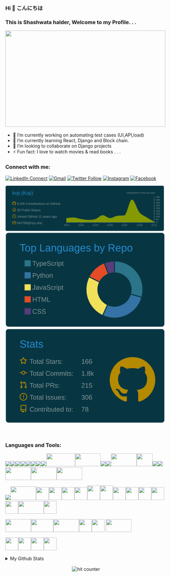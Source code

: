 ### Hi 👋 こんにちは

### This is Shashwata halder, Welcome to my Profile. . .
<!-- <img src="https://github.com/shashwatahalder01/shashwatahalder01/blob/main/images/intro_img/intro_img_1.gif" width=500 height=300 /> -->
<!-- <img src="https://github.com/shashwatahalder01/shashwatahalder01/blob/main/images/intro_img/intro_img_2.gif" width=500 height=300 /> -->
<!-- <img src="https://github.com/shashwatahalder01/shashwatahalder01/blob/main/images/intro_img/intro_img_3.gif" width=500 height=300 /> -->
<img src="https://github.com/shashwatahalder01/shashwatahalder01/blob/main/images/intro_img/intro_img_4.gif" width=500 height=300 />
<!--
**sh-qups/sh-qups** is a ✨ _special_ ✨ repository because its `README.md` (this file) appears on your GitHub profile.
-->

- 🔭 I’m currently working on automating test cases (UI,API,load)
- 🌱 I’m currently learning React, Django and Block chain.
- 👯 I’m looking to collaborate on Django projects
- ⚡ Fun fact: I love to watch movies & read books . . .
<!-- - 🤔 I’m looking for help with ...
- 💬 Ask me about ... -->
### Connect with me:
[![LinkedIn Connect](https://img.shields.io/badge/%20-Connect-black?color=222244&labelColor=000000&logo=linkedin&logoColor=f5f7fe)](https://www.linkedin.com/in/shashwata-halder/)
[![Gmail](https://img.shields.io/badge/%20-Send%20Mail-black?color=222244&labelColor=000000&logo=gmail&logoColor=f5f7fe)](mailto:shashwatahalder01@gmail.com)
[![Twitter Follow](https://img.shields.io/badge/dynamic/json.svg?color=222244&labelColor=000000&logo=twitter&logoColor=f5f7fe&label=&query=%24[0].followers_count&url=https%3A%2F%2Fcdn.syndication.twimg.com%2Fwidgets%2Ffollowbutton%2Finfo.json%3Fscreen_names%3Drashadtanjim&suffix=%20Followers)](https://twitter.com/shashwata_rk)
[![Instagram](https://img.shields.io/badge/%20-Instagram-black?color=222244&labelColor=000000&logo=instagram&logoColor=ffffff)](https://www.instagram.com/shashwatax001/)
[![Facebook](https://img.shields.io/badge/%20-Facebook-black?color=222244&labelColor=000000&logo=facebook&logoColor=ffffff)](https://www.facebook.com/shashwata.halder)

<div align="center">

[![](https://raw.githubusercontent.com/koji/koji/master/profile-summary-card-output/solarized_dark/0-profile-details.svg)](https://github.com/vn7n24fzkq/github-profile-summary-cards)
[![](https://raw.githubusercontent.com/koji/koji/master/profile-summary-card-output/solarized_dark/1-repos-per-language.svg)](https://github.com/vn7n24fzkq/github-profile-summary-cards)
[![](https://raw.githubusercontent.com/koji/koji/master/profile-summary-card-output/solarized_dark/3-stats.svg)](https://github.com/vn7n24fzkq/github-profile-summary-cards)
<!-- <img src="https://github.com/koji/koji/blob/master/output.gif" alt="TouchDesigner" width="200"/> -->
</div>


<br /> 

### Languages and Tools:
<img src="https://github.com/shashwatahalder01/shashwatahalder01/blob/main/images/logo/c.png" width=45 /><img src="https://github.com/shashwatahalder01/shashwatahalder01/blob/main/images/logo/c++.png" width=36 /><img src="https://github.com/shashwatahalder01/shashwatahalder01/blob/main/images/logo/python.png" width=40 /><img src="https://github.com/shashwatahalder01/shashwatahalder01/blob/main/images/logo/java1.png" width=40 /><img src="https://github.com/shashwatahalder01/shashwatahalder01/blob/main/images/logo/html1.png" width=40 /><img src="https://github.com/shashwatahalder01/shashwatahalder01/blob/main/images/logo/css3.png" width=40 /><img src="https://github.com/shashwatahalder01/shashwatahalder01/blob/main/images/logo/bootstrap1.png" width=40 /><img src="https://github.com/shashwatahalder01/shashwatahalder01/blob/main/images/logo/js.png" width=40 /><img src="https://github.com/shashwatahalder01/shashwatahalder01/blob/main/images/logo/nodejs.png" width=90 height=40 /><img src="https://github.com/shashwatahalder01/shashwatahalder01/blob/main/images/logo/Expressjs.png" width=80 height=40 /><img src="https://github.com/shashwatahalder01/shashwatahalder01/blob/main/images/logo/react.png" width=40 /><img src="https://github.com/shashwatahalder01/shashwatahalder01/blob/main/images/logo/android.png" width=40 /><img src="https://github.com/shashwatahalder01/shashwatahalder01/blob/main/images/logo/django-logo.png" width=80 height=40 /><img src="https://github.com/shashwatahalder01/shashwatahalder01/blob/main/images/logo/vscode.png" width=50 height=40 /><img src="https://github.com/shashwatahalder01/shashwatahalder01/blob/main/images/logo/pycharm.jfif" width=40 /><img src="https://github.com/shashwatahalder01/shashwatahalder01/blob/main/images/logo/AndroidStudio.png" width=40 /><img src="https://github.com/shashwatahalder01/shashwatahalder01/blob/main/images/logo/database/mysql.png" width=80 height=40 /><img src="https://github.com/shashwatahalder01/shashwatahalder01/blob/main/images/logo/database/oracle.png" width=80 height=40 /><img src="https://github.com/shashwatahalder01/shashwatahalder01/blob/main/images/logo/database/MongoDB-Logo.png" width=80 height=40 />
<!-- <img src="https://github.com/shashwatahalder01/shashwatahalder01/blob/main/images/logo/database/neo4j.png" width=80 height=40 /> -->

<img src="https://github.com/shashwatahalder01/shashwatahalder01/blob/main/images/logo/test%20automation/Selenium_Logo.png" width=40 /><img src="https://github.com/shashwatahalder01/shashwatahalder01/blob/main/images/logo/test%20automation/robotframework.png" width=80 height=42/><img src="https://github.com/shashwatahalder01/shashwatahalder01/blob/main/images/logo/test%20automation/appium-logo.png" width=40 height=40/><img src="https://github.com/shashwatahalder01/shashwatahalder01/blob/main/images/logo/test%20automation/Katalon.png" width=40 height=40/><img src="https://github.com/shashwatahalder01/shashwatahalder01/blob/main/images/logo/test%20automation/webdriver.io.png" width=40 height=40/><img src="https://github.com/shashwatahalder01/shashwatahalder01/blob/main/images/logo/test%20automation/cypress1.png" width=40 height=40/><img src="https://github.com/shashwatahalder01/shashwatahalder01/blob/main/images/logo/test%20automation/nightwatch.png" width=40 height=45/><img src="https://github.com/shashwatahalder01/shashwatahalder01/blob/main/images/logo/test%20automation/playwright.png" width=40 height=45/><img src="https://github.com/shashwatahalder01/shashwatahalder01/blob/main/images/logo/test%20automation/testcafe.png" width=40 height=40/><img src="https://github.com/shashwatahalder01/shashwatahalder01/blob/main/images/logo/test%20automation/mocha.png" width=40 height=40/><img src="https://github.com/shashwatahalder01/shashwatahalder01/blob/main/images/logo/test%20automation/cucumber.png" width=40 height=40/><img src="https://github.com/shashwatahalder01/shashwatahalder01/blob/main/images/logo/test%20automation/karma.png" width=40 height=40/><img src="https://github.com/shashwatahalder01/shashwatahalder01/blob/main/images/logo/test%20automation/jest.png" width=40 height=40/><img src="https://github.com/shashwatahalder01/shashwatahalder01/blob/main/images/logo/test%20automation/postman.png" width=80 height=40/><img src="https://github.com/shashwatahalder01/shashwatahalder01/blob/main/images/logo/test%20automation/puppeteer.png" width=40 height=40/>
<!-- <img src="https://github.com/shashwatahalder01/shashwatahalder01/blob/main/images/logo/test%20automation/quint.png" width=40 height=40/> -->
<!-- <img src="https://github.com/shashwatahalder01/shashwatahalder01/blob/main/images/logo/test%20automation/fluentlenium.jfif" width=40 height=40/> -->
<img src="https://github.com/shashwatahalder01/shashwatahalder01/blob/main/images/logo/test%20automation/jmeter.png" width=80 height=40/><img src="https://github.com/shashwatahalder01/shashwatahalder01/blob/main/images/logo/test%20automation/locust.jfif" width=70 height=40/><img src="https://github.com/shashwatahalder01/shashwatahalder01/blob/main/images/logo/test%20automation/k6.png" width=80 height=40/><img src="https://github.com/shashwatahalder01/shashwatahalder01/blob/main/images/logo/test%20automation/artilleryio.jfif" width=40 height=40/><img src="https://github.com/shashwatahalder01/shashwatahalder01/blob/main/images/logo/test%20automation/blazemeter.jpg" width=40 height=40/>
<img src="https://github.com/shashwatahalder01/shashwatahalder01/blob/main/images/logo/test%20automation/burpsuit.png" width=80 height=40/>
<!-- <img src="https://github.com/shashwatahalder01/shashwatahalder01/blob/main/images/logo/test%20automation/blueprism.png" width=80 height=40/> -->
<!-- <img src="https://github.com/shashwatahalder01/shashwatahalder01/blob/main/images/logo/test%20automation/robocrop.png" width=80 height=40/> -->
<!-- <img src="https://github.com/shashwatahalder01/shashwatahalder01/blob/main/images/logo/test%20automation/testng.png" width=80 height=40/> -->
<img src="https://github.com/shashwatahalder01/shashwatahalder01/blob/main/images/logo/test%20automation/allure.png" width=40 height=40/><img src="https://github.com/shashwatahalder01/shashwatahalder01/blob/main/images/logo/test%20automation/jira.png" width=40 height=40/><img src="https://github.com/shashwatahalder01/shashwatahalder01/blob/main/images/logo/test%20automation/trello1.png" width=40 height=40/><img src="https://github.com/shashwatahalder01/shashwatahalder01/blob/main/images/logo/test%20automation/testrail.png" width=40 height=40/>
<!-- <img src="https://github.com/shashwatahalder01/shashwatahalder01/blob/main/images/logo/test%20automation/jenkins.png" width=45 height=40/> -->
<!-- <img src="https://github.com/shashwatahalder01/shashwatahalder01/blob/main/images/logo/test%20automation/blazemeter.webp" width=40 height=40/> -->
<!-- <img src="https://github.com/shashwatahalder01/shashwatahalder01/blob/main/images/logo/test%20automation/jenkins1.png" width=40 height=40/> -->
<!-- <img src="https://github.com/shashwatahalder01/shashwatahalder01/blob/main/images/logo/test%20automation/Jenkins2.png" width=32 /> -->
<!-- <img src="https://github.com/shashwatahalder01/shashwatahalder01/blob/main/images/logo/test%20automation/cypress.png" width=32 /> -->
<!-- <img src="https://github.com/shashwatahalder01/shashwatahalder01/blob/main/images/logo/test%20automation/playwright1.png" width=32 /> -->

<!-- <img src="https://github.com/sh-qups/sh-qups/blob/main/images/logo/test%20automation/Robot-framework-logo.png" width=32 /><img src="https://github.com/sh-qups/sh-qups/blob/main/images/logo/test%20automation/appium.png" width=40 /><img src="https://github.com/sh-qups/sh-qups/blob/main/images/logo/test%20automation/mocha1.png" width=32 /><img src="https://github.com/sh-qups/sh-qups/blob/main/images/logo/test%20automation/nightwatch1.png" width=32 /><img src="https://github.com/sh-qups/sh-qups/blob/main/images/logo/test%20automation/testrail1.png" width=32 /><img src="https://github.com/sh-qups/sh-qups/blob/main/images/logo/test%20automation/trello.png" width=32 /> -->

<!-- <img src="https://github.com/sh-qups/sh-qups/blob/main/images/logo/database/neo4j1.png" width=80 height=50/> -->
<!-- <img src="https://github.com/sh-qups/sh-qups/blob/main/images/logo/bootstrap.jfif" width=40 /><img src="https://github.com/sh-qups/sh-qups/blob/main/images/logo/bootstrap.png" width = 40 /> -->
<!-- <img src="https://github.com/sh-qups/sh-qups/blob/main/images/logo/django.png" width=80 height=50 /> -->
<!-- <img src="https://github.com/sh-qups/sh-qups/blob/main/images/logo/codeblocks.png" width=40 /> -->
[comment]: <> (<img src="https://github.com/shashwatahalder01/shashwatahalder01/blob/main/images/logo/css.png" width=32 />)

[comment]: <> (<img src="https://github.com/shashwatahalder01/shashwatahalder01/blob/main/images/logo/html.png" width=32 />)

[comment]: <> (<img src="https://github.com/shashwatahalder01/shashwatahalder01/blob/main/images/logo/java.jpg" width=32 />)

[comment]: <> (<img src="https://github.com/shashwatahalder01/shashwatahalder01/blob/main/images/logo/java.png" width=32 />)

[comment]: <> (<img src="https://github.com/shashwatahalder01/shashwatahalder01/blob/main/images/logo/js1.png" width=32 />)

[comment]: <> (<img src="https://github.com/shashwatahalder01/shashwatahalder01/blob/main/images/logo/python1.png" width=32 />)

<details>
  <summary>My Github Stats</summary>
  <br>
<p align="center">
<img align="center" src="https://github-readme-stats.vercel.app/api?username=shashwata-rk&&show_icons=true&title_color=2f80ed&icon_color=2f80ed&text_color=ffffff&bg_color=0D1117" alt="Shashwata's Github Stats" alt="Shashwata's Github Status" />
</p>
</details>


<!-- [![](https://raw.githubusercontent.com/vn7n24fzkq/github-profile-summary-cards-example/master/profile-summary-card-output/solarized_dark/0-profile-details.svg)](https://github.com/vn7n24fzkq/github-profile-summary-cards)
[![](https://raw.githubusercontent.com/vn7n24fzkq/github-profile-summary-cards-example/master/profile-summary-card-output/solarized_dark/1-repos-per-language.svg)](https://github.com/vn7n24fzkq/github-profile-summary-cards) 
[![](https://raw.githubusercontent.com/vn7n24fzkq/github-profile-summary-cards-example/master/profile-summary-card-output/solarized_dark/2-most-commit-language.svg)](https://github.com/vn7n24fzkq/github-profile-summary-cards)
[![](https://raw.githubusercontent.com/vn7n24fzkq/github-profile-summary-cards-example/master/profile-summary-card-output/solarized_dark/3-stats.svg)](https://github.com/vn7n24fzkq/github-profile-summary-cards)
[![](https://raw.githubusercontent.com/vn7n24fzkq/github-profile-summary-cards-example/master/profile-summary-card-output/solarized_dark/4-productive-time.svg)](https://github.com/vn7n24fzkq/github-profile-summary-cards)
 -->



<!-- [![](https://raw.githubusercontent.com/sh-qups/sh-qups/github-profile-summary-cards-example/master/profile-summary-card-output/solarized_dark/1-repos-per-language.svg)](https://github.com/vn7n24fzkq/github-profile-summary-cards)
[![](https://raw.githubusercontent.com/sh-qups/sh-qups/github-profile-summary-cards-example/master/profile-summary-card-output/solarized_dark/2-most-commit-language.svg)](https://github.com/vn7n24fzkq/github-profile-summary-cards)
[![](https://raw.githubusercontent.com/sh-qups/sh-qups/github-profile-summary-cards-example/master/profile-summary-card-output/solarized_dark/3-stats.svg)](https://github.com/vn7n24fzkq/github-profile-summary-cards)
[![](https://raw.githubusercontent.com/sh-qups/sh-qups/github-profile-summary-cards-example/master/profile-summary-card-output/solarized_dark/4-productive-time.svg)](https://github.com/vn7n24fzkq/github-profile-summary-cards)
 -->



<!-- [![](https://raw.githubusercontent.com/koji/koji/master/profile-summary-card-output/solarized_dark/0-profile-details.svg)](https://github.com/vn7n24fzkq/github-profile-summary-cards)
[![](https://raw.githubusercontent.com/koji/koji/master/profile-summary-card-output/solarized_dark/1-repos-per-language.svg)](https://github.com/vn7n24fzkq/github-profile-summary-cards)
[![](https://raw.githubusercontent.com/koji/koji/master/profile-summary-card-output/solarized_dark/3-stats.svg)](https://github.com/vn7n24fzkq/github-profile-summary-cards)
<!-- <img src="https://github.com/koji/koji/blob/master/output.gif" alt="TouchDesigner" width="200"/> -->
<!-- </div>
<br/> --> 

<!-- <p align="center">
  <a href="https://dev.to/kojikanao"><img src="https://img.shields.io/badge/DEV.TO-%230A0A0A.svg?&style=for-the-badge&logo=dev-dot-to&logoColor=white" />       </a>&nbsp;&nbsp;&nbsp;&nbsp;
<a href="https://twitter.com/koji_kanao"><img src="https://img.shields.io/badge/twitter-%231DA1F2.svg?&style=for-the-badge&logo=twitter&logoColor=white" /></a>&nbsp;&nbsp;&nbsp;&nbsp;
 <a href="https://www.linkedin.com/in/kojikanao/"><img src="https://img.shields.io/badge/linkedin-%230077B5.svg?&style=for-the-badge&logo=linkedin&logoColor=white" /></a>&nbsp;&nbsp;&nbsp;&nbsp;
  <a href="mailto:kojikanao503@gmail.com?subject=Came%20from%20Github"><img src="https://img.shields.io/badge/gmail-%23D14836.svg?&style=for-the-badge&logo=gmail&logoColor=white" /></a>&nbsp;&nbsp;&nbsp;&nbsp;
 <a href="https://koji-kanao.medium.com/"><img src="https://img.shields.io/badge/medium-%2304EA05.svg?&style=for-the-badge&logo=medium&logoColor=white" />       </a>&nbsp;&nbsp;&nbsp;&nbsp;
</p>
 -->

 
<!-- [![trophy](https://github-profile-trophy.vercel.app/?username=koji)](https://github.com/ryo-ma/github-profile-trophy)  -->
 
<div align="center">
<p></p>
<img src="https://profile-counter.glitch.me/sh-qups/count.svg" alt="hit counter" align="center">
</div>

<!-- ## blog posts
<!-- BLOG-POST-LIST:START -->
<!-- - [Created CLI Tool that Creates/Remove GitHub Labels](https://dev.to/kojikanao/created-cli-tool-that-creates-remove-github-labels-gn5)
- [Remove Space/Empty New Line on VSCode with Regex](https://dev.to/kojikanao/remove-space-empty-new-line-on-vscode-with-regex-33bh)
- [Created Frontend Tools Showcase site with Next.js & Contentful](https://dev.to/kojikanao/created-frontend-tools-showcase-site-with-next-js-contentful-50i0)
- [Get TikTok video with less than 10 Lines of Python code](https://dev.to/kojikanao/get-tiktok-video-with-less-10-lines-python-code-328o)
- [Generate Types from Contentful](https://dev.to/kojikanao/generate-types-from-contentful-49p8)

 -->
